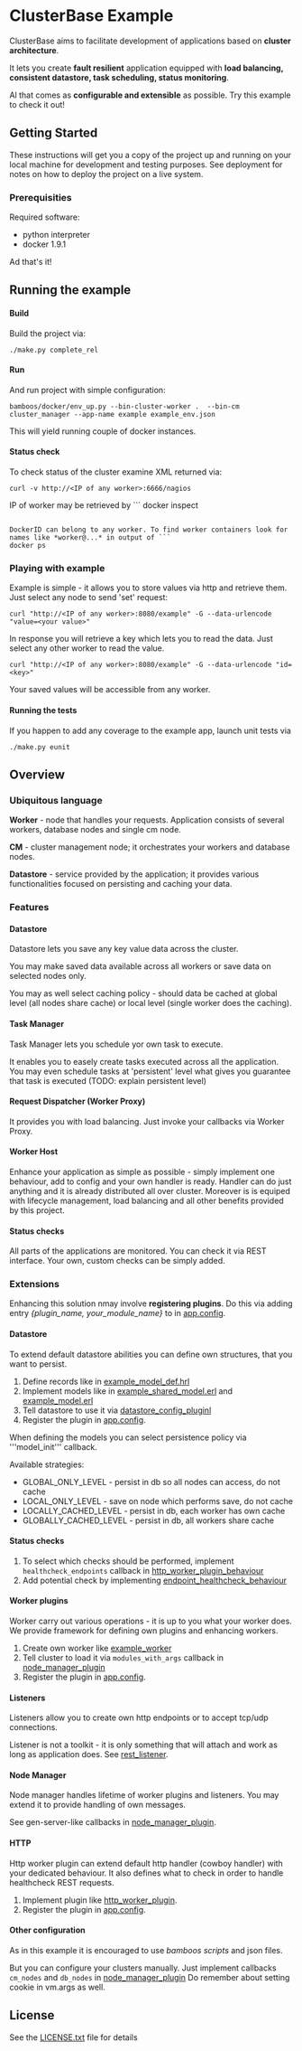 # ClusterBase Example

ClusterBase aims to facilitate development of applications based on **cluster architecture**.

It lets you create **fault resilient** application equipped with **load balancing, consistent datastore, task scheduling, status monitoring**.

Al that comes as **configurable and extensible** as possible. Try this example to check it out!


## Getting Started

These instructions will get you a copy of the project up and running on your local machine for development and testing purposes. 
See deployment for notes on how to deploy the project on a live system.


### Prerequisities

Required software:

- python interpreter
- docker 1.9.1

Ad that's it!

## Running the example

#### Build

Build the project via:

```
./make.py complete_rel
```

#### Run

And run project with simple configuration:

```
bamboos/docker/env_up.py --bin-cluster-worker .  --bin-cm cluster_manager --app-name example example_env.json
```

This will yield running couple of docker instances. 

#### Status check

To check status of the cluster examine XML returned via:

```
curl -v http://<IP of any worker>:6666/nagios
```

IP of worker may be retrieved by ```
docker inspect <Docker ContainerID>
```

DockerID can belong to any worker. To find worker containers look for names like *worker@...* in output of ```
docker ps
```

### Playing with example

Example is simple - it allows you to store values via http and retrieve them.
Just select any node to send 'set' request:

```
curl "http://<IP of any worker>:8080/example" -G --data-urlencode "value=<your value>"
```

In response you will retrieve a key which lets you to read the data.
Just select any other worker to read the value.

```
curl "http://<IP of any worker>:8080/example" -G --data-urlencode "id=<key>"
```

Your saved values will be accessible from any worker.

#### Running the tests

If you happen to add any coverage to the example app, launch unit tests via 

```
./make.py eunit
```

## Overview

### Ubiquitous language

**Worker** - node that handles your requests. Application consists of several workers, database nodes and single cm node. 

**CM** - cluster management node; it orchestrates your workers and database nodes.

**Datastore** - service provided by the application; it provides various functionalities focused on persisting and caching your data.

### Features

#### Datastore

Datastore lets you save any key value data across the cluster. 

You may make saved data available across all workers or save data on selected nodes only.

You may as well select caching policy - should data be cached at global level (all nodes share cache) or local level (single worker does the caching).

#### Task Manager

Task Manager lets you schedule yor own task to execute. 

It enables you to easely create tasks executed across all the application. You may even schedule tasks at 'persistent' 
level what gives you guarantee that task is executed (TODO: explain persistent level)

#### Request Dispatcher (Worker Proxy)

It provides you with load balancing. Just invoke your callbacks via Worker Proxy.

#### Worker Host

Enhance your application as simple as possible - simply implement one behaviour, add to config and your own handler is ready.
Handler can do just anything and it is already distributed all over cluster.
Moreover is is equiped with lifecycle management, load balancing and all other benefits provided by this project.

#### Status checks

All parts of the applications are monitored. You can check it via REST interface. Your own, custom checks can be simply added.

### Extensions

Enhancing this solution nmay involve **registering plugins**. Do this via adding entry *{plugin_name, your_module_name}* to in [app.config](rel/files/app.config).

#### Datastore

To extend default datastore abilities you can define own structures, that you want to persist.

1. Define records like in [example_model_def.hrl](include/datastore/example_model_def.hrl)
2. Implement models like in [example_shared_model.erl](src/modules/datastore/models/example_shared_model.erl) and  [example_model.erl](src/modules/datastore/models/example_model.erl)
3. Tell datastore to use it via [datastore_config_pluginl](src/modules/datastore/atastore_config_plugin.erl)
3. Register the plugin in [app.config](rel/files/app.config).

When defining the models you can select persistence policy via '''model_init''' callback.

Available strategies:

- GLOBAL_ONLY_LEVEL - persist in db so all nodes can access, do not cache
- LOCAL_ONLY_LEVEL - save on node which performs save, do not cache
- LOCALLY_CACHED_LEVEL - persist in db, each worker has own cache
- GLOBALLY_CACHED_LEVEL - persist in db, all workers share cache

#### Status checks

1. To select which checks should be performed, implement ```healthcheck_endpoints``` callback in [http_worker_plugin_behaviour](deps/cluster_worker/src/modules/http/http_worker_plugin_behaviour.erl)
2. Add potential check by implementing [endpoint_healthcheck_behaviour](deps/cluster_worker/src/modules/http/endpoint_healthcheck_behaviour.erl)

#### Worker plugins

Worker carry out various operations - it is up to you what your worker does. We provide framework for defining own plugins and enhancing workers.
 
1. Create own worker like [example_worker](src/modules/example_worker/example_worker.erl)
2. Tell cluster to load it via ```modules_with_args``` callback in [node_manager_plugin](src/cluster_elements/node_manager/node_manager_plugin.erl)
3. Register the plugin in [app.config](rel/files/app.config).

#### Listeners

Listeners allow you to create own http endpoints or to accept tcp/udp connections.

Listener is not a toolkit - it is only something that will attach and work as long as application does. 
See [rest_listener](src/modules/rest/rest_listener.erl).

#### Node Manager 

Node manager handles lifetime of worker plugins and listeners. You may extend it to provide handling of own messages.

See gen-server-like callbacks in  [node_manager_plugin](src/cluster_elements/node_manager/node_manager_plugin.erl).

#### HTTP 

Http worker plugin can extend default http handler (cowboy handler) with your dedicated behaviour. 
It also defines what to check in order to handle healthcheck REST requests.

1. Implement plugin like [http_worker_plugin](src/modules/http_worker/http_worker_plugin.erl).
2. Register the plugin in [app.config](rel/files/app.config).


#### Other configuration 

As in this example it is encouraged to use *bamboos scripts* and json files. 

But you can configure your clusters manually. Just implement callbacks ```cm_nodes``` and ```db_nodes``` in [node_manager_plugin](src/cluster_elements/node_manager/node_manager_plugin.erl)
Do remember about setting cookie in vm.args as well.


## License

See the [LICENSE.txt](LICENSE.txt) file for details

